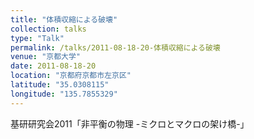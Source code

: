 ```yaml
---
title: "体積収縮による破壊"
collection: talks
type: "Talk"
permalink: /talks/2011-08-18-20-体積収縮による破壊
venue: "京都大学"
date: 2011-08-18-20
location: "京都府京都市左京区"
latitude: "35.0308115"
longitude: "135.7855329"
---
```


基研研究会2011「非平衡の物理 -ミクロとマクロの架け橋-」
